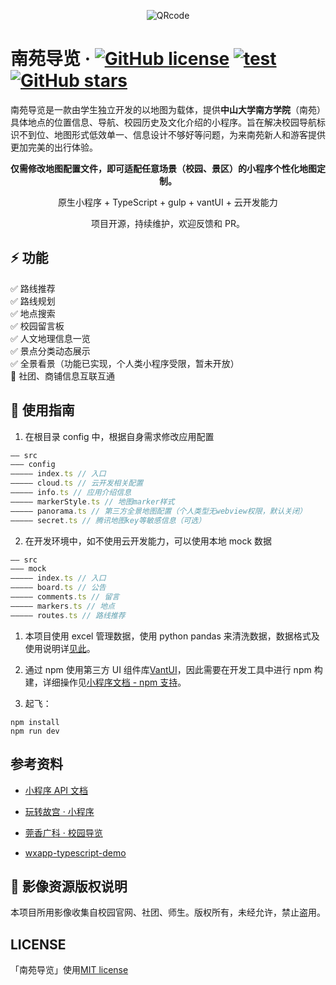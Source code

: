 <div align=center>

![QRcode](https://656e-enanyuan-6db383-1257936504.tcb.qcloud.la/showcase/QRcode.jpg?sign=2f3aa5f8f9a8edc282ff67a20fb6deae&t=1566624511)

</div>

# 南苑导览 · [![GitHub license](https://img.shields.io/github/license/observer-l/NFU-Guide-Map)](https://github.com/Observer-L/NFU-Guide-Map/blob/master/LICENSE) [![test](https://img.shields.io/badge/platform-微信小程序-green)]() [![GitHub stars](https://img.shields.io/github/stars/observer-l/NFU-Guide-Map)](https://github.com/observer-l/NFU-Guide-Map/stargazers)

南苑导览是一款由学生独立开发的以地图为载体，提供**中山大学南方学院**（南苑）具体地点的位置信息、导航、校园历史及文化介绍的小程序。旨在解决校园导航标识不到位、地图形式低效单一、信息设计不够好等问题，为来南苑新人和游客提供更加完美的出行体验。

<div align=center>

**仅需修改地图配置文件，即可适配任意场景（校园、景区）的小程序个性化地图定制。**

原生小程序 + TypeScript + gulp + vantUI + 云开发能力

项目开源，持续维护，欢迎反馈和 PR。

</div>

## ⚡️ 功能

✅ 路线推荐  
✅ 路线规划  
✅ 地点搜索  
✅ 校园留言板  
✅ 人文地理信息一览  
✅ 景点分类动态展示  
✅ 全景看景（功能已实现，个人类小程序受限，暂未开放）  
🔲 社团、商铺信息互联互通

## 📝 使用指南

1. 在根目录 config 中，根据自身需求修改应用配置

```javascript
—— src
——— config
————— index.ts // 入口
————— cloud.ts // 云开发相关配置
————— info.ts // 应用介绍信息
————— markerStyle.ts // 地图marker样式
————— panorama.ts // 第三方全景地图配置（个人类型无webview权限，默认关闭）
————— secret.ts // 腾讯地图key等敏感信息（可选）
```

2. 在开发环境中，如不使用云开发能力，可以使用本地 mock 数据

```javascript
—— src
——— mock
————— index.ts // 入口
————— board.ts // 公告
————— comments.ts // 留言
————— markers.ts // 地点
————— routes.ts // 路线推荐
```

1. 本项目使用 excel 管理数据，使用 python pandas 来清洗数据，数据格式及使用说明详[见此](example)。

2. 通过 npm 使用第三方 UI 组件库[VantUI](https://youzan.github.io/vant-weapp/#/intro)，因此需要在开发工具中进行 npm 构建，详细操作见[小程序文档 - npm 支持](https://developers.weixin.qq.com/miniprogram/dev/devtools/npm.html)。

3. 起飞：

```
npm install
npm run dev
```

## 参考资料

- [小程序 API 文档](https://tencent.github.io/wepy/)

- [玩转故宫 · 小程序](https://img.91ud.com/FgTgB47bc6dmAACekIjFxLO342mW/256)

- [莞香广科 · 校园导览](https://github.com/gxgk/school-map)

- [wxapp-typescript-demo](https://github.com/godbasin/wxapp-typescript-demo)

## 📒 影像资源版权说明

本项目所用影像收集自校园官网、社团、师生。版权所有，未经允许，禁止盗用。

## LICENSE

「南苑导览」使用[MIT license](LICENSE)

